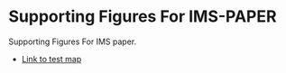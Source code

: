 # Supporting Figures For IMS-PAPER

Supporting Figures For IMS paper.

 - [Link to test map](https://edward1292.github.io/test555/mass_610_2.html)

